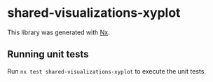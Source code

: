 # shared-visualizations-xyplot

This library was generated with [Nx](https://nx.dev).

## Running unit tests

Run `nx test shared-visualizations-xyplot` to execute the unit tests.
